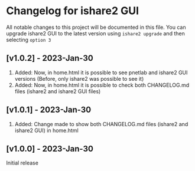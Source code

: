 # Changelog for ishare2 GUI
All notable changes to this project will be documented in this file. You can upgrade ishare2 GUI to the latest version using `ishare2 upgrade` and then selecting `option 3`

## [v1.0.2] - 2023-Jan-30
1) Added: Now, in home.html it is possible to see pnetlab and ishare2 GUI versions (Before, only ishare2 was possible to see it)
2) Added: Now, in home.html it is possible to check both CHANGELOG.md files (ishare2 and ishare2 GUI files)

## [v1.0.1] - 2023-Jan-30
1) Added: Change made to show both CHANGELOG.md files (ishare2 and ishare2 GUI) in home.html

## [v1.0.0] - 2023-Jan-30
Initial release
